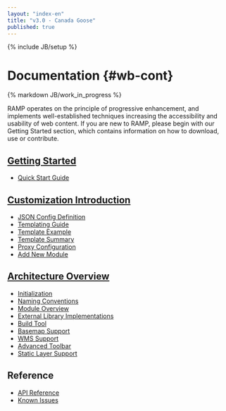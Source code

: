 ```yaml
---
layout: "index-en"
title: "v3.0 - Canada Goose"
published: true
---
```


{% include JB/setup %}

# Documentation {#wb-cont}

{% markdown JB/work_in_progress %}

RAMP operates on the principle of progressive enhancement, and implements well-established techniques increasing the accessibility and usability of web content. If you are new to RAMP, please begin with our Getting Started section, which contains information on how to download, use or contribute.

## [Getting Started](started-en.html)
* [Quick Start Guide](quick-start-en.html)

## [Customization Introduction](ramp-customization-intro-en.html)
* [JSON Config Definition](json-config-en.html)
* [Templating Guide](template-guide-en.html)
* [Template Example](template-example-en.html)
* [Template Summary](template-summary-en.html)
* [Proxy Configuration](proxy.html)
* [Add New Module](add-new-module.html)

## [Architecture Overview](architecture-overview-en.html)
* [Initialization](dojo-setup-en.html)
* [Naming Conventions](namingconventions-en.html)
* [Module Overview](module-overview-en.html)
* [External Library Implementations](external-libraries-en.html)
* [Build Tool](build-tool-en.html)
* [Basemap Support](basemap-support-en.html)
* [WMS Support](wms-support-en.html)
* [Advanced Toolbar](advanced-toolbar-en.html)
* [Static Layer Support](static-layer-support-en.html)


## Reference
* [API Reference](/api/3.0/yuidoc/index.html)
* [Known Issues](known-issues-en.html)